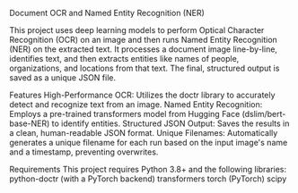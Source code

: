 Document OCR and Named Entity Recognition (NER)

This project uses deep learning models to perform Optical Character Recognition (OCR) on an image and then runs Named Entity Recognition (NER) on the extracted text. It processes a document image line-by-line, identifies text, and then extracts entities like names of people, organizations, and locations from that text.
The final, structured output is saved as a unique JSON file.


Features
High-Performance OCR: Utilizes the doctr library to accurately detect and recognize text from an image.
Named Entity Recognition: Employs a pre-trained transformers model from Hugging Face (dslim/bert-base-NER) to identify entities.
Structured JSON Output: Saves the results in a clean, human-readable JSON format.
Unique Filenames: Automatically generates a unique filename for each run based on the input image's name and a timestamp, preventing overwrites.


Requirements
This project requires Python 3.8+ and the following libraries:
python-doctr (with a PyTorch backend)
transformers
torch (PyTorch)
scipy


